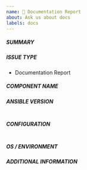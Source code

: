 ```yaml
---
name: 📝 Documentation Report
about: Ask us about docs
labels: docs
---
```

<!--- Verify first that your improvement is not already reported on GitHub -->
<!--- Also test if the latest release and devel branch are affected too -->
<!--- Complete *all* sections as described, this form is processed automatically -->

##### SUMMARY
<!--- Explain the problem briefly below, add suggestions to wording or structure -->

<!--- HINT: Did you know the documentation has an "Edit on GitHub" link on every page ? -->

##### ISSUE TYPE
- Documentation Report

##### COMPONENT NAME
<!--- Write the short name of the rst file, module, plugin, task or feature below, use your best guess if unsure -->

##### ANSIBLE VERSION
<!--- Paste verbatim output from "ansible --version" between quotes -->
```paste below

```

##### CONFIGURATION
<!--- Paste verbatim output from "ansible-config dump --only-changed" between quotes -->
```paste below

```

##### OS / ENVIRONMENT
<!--- Provide all relevant information below, e.g. OS version, browser, etc. -->

##### ADDITIONAL INFORMATION
<!--- Describe how this improves the documentation, e.g. before/after situation or screenshots -->

<!--- HINT: You can paste gist.github.com links for larger files -->
